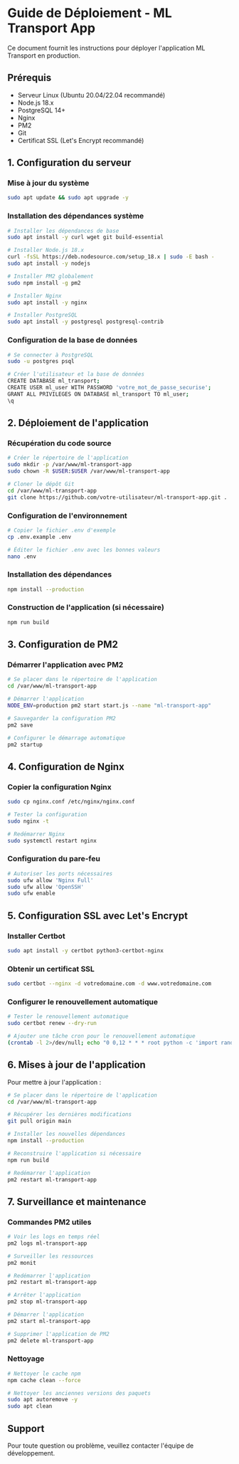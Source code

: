 # Guide de Déploiement - ML Transport App

Ce document fournit les instructions pour déployer l'application ML Transport en production.

## Prérequis

- Serveur Linux (Ubuntu 20.04/22.04 recommandé)
- Node.js 18.x
- PostgreSQL 14+
- Nginx
- PM2
- Git
- Certificat SSL (Let's Encrypt recommandé)

## 1. Configuration du serveur

### Mise à jour du système
```bash
sudo apt update && sudo apt upgrade -y
```

### Installation des dépendances système
```bash
# Installer les dépendances de base
sudo apt install -y curl wget git build-essential

# Installer Node.js 18.x
curl -fsSL https://deb.nodesource.com/setup_18.x | sudo -E bash -
sudo apt install -y nodejs

# Installer PM2 globalement
sudo npm install -g pm2

# Installer Nginx
sudo apt install -y nginx

# Installer PostgreSQL
sudo apt install -y postgresql postgresql-contrib
```

### Configuration de la base de données
```bash
# Se connecter à PostgreSQL
sudo -u postgres psql

# Créer l'utilisateur et la base de données
CREATE DATABASE ml_transport;
CREATE USER ml_user WITH PASSWORD 'votre_mot_de_passe_securise';
GRANT ALL PRIVILEGES ON DATABASE ml_transport TO ml_user;
\q
```

## 2. Déploiement de l'application

### Récupération du code source
```bash
# Créer le répertoire de l'application
sudo mkdir -p /var/www/ml-transport-app
sudo chown -R $USER:$USER /var/www/ml-transport-app

# Cloner le dépôt Git
cd /var/www/ml-transport-app
git clone https://github.com/votre-utilisateur/ml-transport-app.git .
```

### Configuration de l'environnement
```bash
# Copier le fichier .env d'exemple
cp .env.example .env

# Éditer le fichier .env avec les bonnes valeurs
nano .env
```

### Installation des dépendances
```bash
npm install --production
```

### Construction de l'application (si nécessaire)
```bash
npm run build
```

## 3. Configuration de PM2

### Démarrer l'application avec PM2
```bash
# Se placer dans le répertoire de l'application
cd /var/www/ml-transport-app

# Démarrer l'application
NODE_ENV=production pm2 start start.js --name "ml-transport-app"

# Sauvegarder la configuration PM2
pm2 save

# Configurer le démarrage automatique
pm2 startup
```

## 4. Configuration de Nginx

### Copier la configuration Nginx
```bash
sudo cp nginx.conf /etc/nginx/nginx.conf

# Tester la configuration
sudo nginx -t

# Redémarrer Nginx
sudo systemctl restart nginx
```

### Configuration du pare-feu
```bash
# Autoriser les ports nécessaires
sudo ufw allow 'Nginx Full'
sudo ufw allow 'OpenSSH'
sudo ufw enable
```

## 5. Configuration SSL avec Let's Encrypt

### Installer Certbot
```bash
sudo apt install -y certbot python3-certbot-nginx
```

### Obtenir un certificat SSL
```bash
sudo certbot --nginx -d votredomaine.com -d www.votredomaine.com
```

### Configurer le renouvellement automatique
```bash
# Tester le renouvellement automatique
sudo certbot renew --dry-run

# Ajouter une tâche cron pour le renouvellement automatique
(crontab -l 2>/dev/null; echo "0 0,12 * * * root python -c 'import random; import time; time.sleep(random.random() * 3600)' && certbot renew -q") | sudo crontab -
```

## 6. Mises à jour de l'application

Pour mettre à jour l'application :

```bash
# Se placer dans le répertoire de l'application
cd /var/www/ml-transport-app

# Récupérer les dernières modifications
git pull origin main

# Installer les nouvelles dépendances
npm install --production

# Reconstruire l'application si nécessaire
npm run build

# Redémarrer l'application
pm2 restart ml-transport-app
```

## 7. Surveillance et maintenance

### Commandes PM2 utiles
```bash
# Voir les logs en temps réel
pm2 logs ml-transport-app

# Surveiller les ressources
pm2 monit

# Redémarrer l'application
pm2 restart ml-transport-app

# Arrêter l'application
pm2 stop ml-transport-app

# Démarrer l'application
pm2 start ml-transport-app

# Supprimer l'application de PM2
pm2 delete ml-transport-app
```

### Nettoyage
```bash
# Nettoyer le cache npm
npm cache clean --force

# Nettoyer les anciennes versions des paquets
sudo apt autoremove -y
sudo apt clean
```
## Support

Pour toute question ou problème, veuillez contacter l'équipe de développement.

